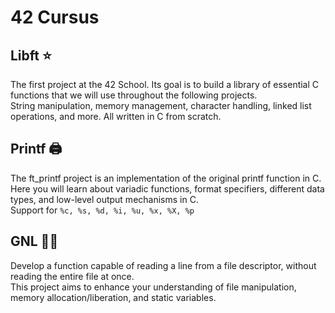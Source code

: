 # 42 Cursus

## Libft ⭐
The first project at the 42 School. Its goal is to build a library of essential C functions that we will use throughout the following projects.  
String manipulation, memory management, character handling, linked list operations, and more. All written in C from scratch.  

## Printf 🖨
The ft_printf project is an implementation of the original printf function in C. Here you will learn about variadic functions, format specifiers, different data types, and low-level output mechanisms in C.   
Support for ```%c, %s, %d, %i, %u, %x, %X, %p```  

## GNL 🏃‍♀️
Develop a function capable of reading a line from a file descriptor, without reading the entire file at once.   
This project aims to enhance your understanding of file manipulation, memory allocation/liberation, and static variables.  
